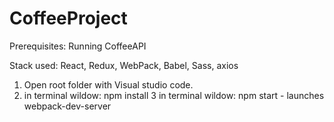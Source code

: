 # CoffeeProject

Prerequisites:
Running CoffeeAPI

Stack used:
React, Redux, WebPack, Babel, Sass, axios

1. Open root folder with Visual studio code.
2. in terminal wildow: npm install
3  in terminal wildow: npm start - launches webpack-dev-server
